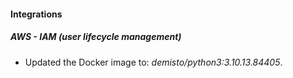 #### Integrations
##### AWS - IAM (user lifecycle management)
- Updated the Docker image to: *demisto/python3:3.10.13.84405*.
